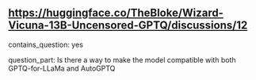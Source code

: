 ## https://huggingface.co/TheBloke/Wizard-Vicuna-13B-Uncensored-GPTQ/discussions/12

contains_question: yes

question_part: Is there a way to make the model compatible with both GPTQ-for-LLaMa and AutoGPTQ